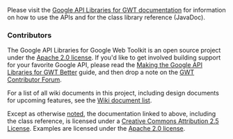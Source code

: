 Please visit the [Google API Libraries for GWT documentation](Overview.md) for information on how to use the APIs and for the class library reference (JavaDoc).

### Contributors ###
The Google API Libraries for Google Web Toolkit is an open source project under the [Apache 2.0 license](http://www.apache.org/licenses/LICENSE-2.0). If you'd like to get involved building support for your favorite Google API, please read the [Making the Google API Libraries for GWT Better](MakingGALGWTBetter.md) guide, and then drop a note on the [GWT Contributor Forum](http://groups.google.com/group/Google-Web-Toolkit-Contributors).

For a list of all wiki documents in this project, including design documents for upcoming features, see the [Wiki document list](http://code.google.com/p/gwt-google-apis/w/list).


Except as otherwise [noted](http://code.google.com/policies.html#restrictions), the documentation linked to above, including the class reference, is licensed under a [Creative Commons Attribution 2.5 License](http://creativecommons.org/licenses/by/2.5/). Examples are licensed under the [Apache 2.0 license](http://www.apache.org/licenses/LICENSE-2.0).